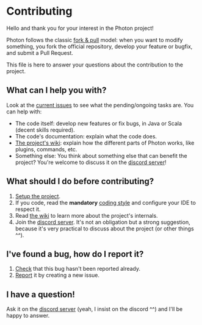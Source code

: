 # Contributing

Hello and thank you for your interest in the Photon project!

Photon follows the classic [fork & pull](https://help.github.com/articles/about-pull-requests/) model: when you want to modify something, you fork the official repository, develop your feature or bugfix, and submit a Pull Request.

This file is here to answer your questions about the contribution to the project.

## What can I help you with?

Look at the [current issues](https://github.com/mcphoton/Photon-Server/issues) to see what the pending/ongoing tasks are. You can help with:

- The code itself: develop new features or fix bugs, in Java or Scala (decent skills required).
- The code's documentation: explain what the code does.
- [The project's wiki](https://github.com/mcphoton/Photon-Server/wiki): explain how the different parts of Photon works, like plugins, commands, etc.
- Something else: You think about something else that can benefit the project? You're welcome to discuss it on the [discord server](https://discord.gg/vWYembz)!

## What should I do before contributing?

1. [Setup the project](README.md#Project%20Setup).
2. If you code, read the **mandatory** [coding style](Coding%20Style.md) and configure your IDE to respect it.
3. Read [the wiki](https://github.com/mcphoton/Photon-Server/wiki) to learn more about the project's internals.
4. Join the [discord server](https://discord.gg/vWYembz). It's not an obligation but a strong suggestion, because it's very practical to discuss about the project (or other things ^^).

## I've found a bug, how do I report it?

1. [Check](https://github.com/mcphoton/Photon-Server/issues) that this bug hasn't been reported already.
2. [Report](https://github.com/mcphoton/Photon-Server/issues/new) it by creating a new issue.

## I have a question!

Ask it on the [discord server](https://discord.gg/vWYembz) (yeah, I insist on the discord ^^) and I'll be happy to answer.
